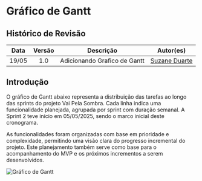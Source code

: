 # Gráfico de Gantt

## Histórico de Revisão
| Data | Versão | Descrição | Autor(es)|
|:----:|:------:|:---------:|:--------:|
| 19/05 | 1.0 | Adicionando Grafico de Gantt| [Suzane Duarte](https://github.com/suzaneaduarte)|

## Introdução 

O gráfico de Gantt abaixo representa a distribuição das tarefas ao longo das sprints do projeto Vai Pela Sombra. Cada linha indica uma funcionalidade planejada, agrupada por sprint com duração semanal. A Sprint 2 teve início em 05/05/2025, sendo o marco inicial deste cronograma.

As funcionalidades foram organizadas com base em prioridade e complexidade, permitindo uma visão clara do progresso incremental do projeto. Este planejamento também serve como base para o acompanhamento do MVP e os próximos incrementos a serem desenvolvidos.

![Gráfico de Gantt](../assets/graficogantt.png)
